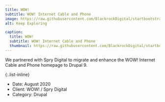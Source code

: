 ```yaml
---
title: WOW!
subtitle: WOW! Internet Cable and Phone
image: https://raw.githubusercontent.com/BlackrockDigital/startbootstrap-agency/master/src/assets/img/portfolio/02-full.jpg
alt: Keep Exploring

caption:
  title: WOW!
  subtitle: WOW! Internet Cable and Phone
  thumbnail: https://raw.githubusercontent.com/BlackrockDigital/startbootstrap-agency/master/src/assets/img/portfolio/02-thumbnail.jpg
---
```

We partnered with Spry Digital to migrate and enhance the WOW! Internet Cable and Phone homepage to Drupal 9.

{:.list-inline}
- Date: August 2020
- Client: WOW! / Spry Digital
- Category: Drupal

